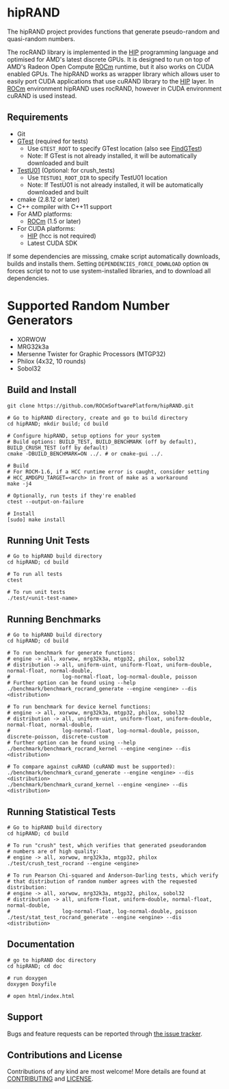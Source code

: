 # hipRAND

The hipRAND project provides functions that generate pseudo-random and quasi-random numbers.

The rocRAND library is implemented in the [HIP](https://github.com/ROCm-Developer-Tools/HIP)
programming language and optimised for AMD's latest discrete GPUs. It is designed to run on top
of AMD's Radeon Open Compute [ROCm](https://rocm.github.io/) runtime, but it also works on
CUDA enabled GPUs.
The hipRAND works as wrapper library which allows user to easily port CUDA applications
that use cuRAND library to the [HIP](https://github.com/ROCm-Developer-Tools/HIP) layer.
In [ROCm](https://rocm.github.io/) environment hipRAND uses rocRAND, however in CUDA
environment cuRAND is used instead.

## Requirements

* Git
* [GTest](https://github.com/google/googletest) (required for tests)
  * Use `GTEST_ROOT` to specify GTest location (also see [FindGTest](https://cmake.org/cmake/help/latest/module/FindGTest.html))
  * Note: If GTest is not already installed, it will be automatically downloaded and built
* [TestU01](http://simul.iro.umontreal.ca/testu01/tu01.html) (Optional: for crush_tests)
  * Use `TESTU01_ROOT_DIR` to specify TestU01 location
  * Note: If TestU01 is not already installed, it will be automatically downloaded and built
* cmake (2.8.12 or later)
* C++ compiler with C++11 support
* For AMD platforms:
    * [ROCm](https://rocm.github.io/install.html) (1.5 or later)
* For CUDA platforms:
    * [HIP](https://github.com/ROCm-Developer-Tools/HIP) (hcc is not required)
    * Latest CUDA SDK

If some dependencies are misssing, cmake script automatically downloads, builds and
installs them. Setting `DEPENDENCIES_FORCE_DOWNLOAD` option `ON` forces script to
not to use system-installed libraries, and to download all dependencies.

# Supported Random Number Generators

* XORWOW
* MRG32k3a
* Mersenne Twister for Graphic Processors (MTGP32)
* Philox (4x32, 10 rounds)
* Sobol32

## Build and Install

```
git clone https://github.com/ROCmSoftwarePlatform/hipRAND.git

# Go to hipRAND directory, create and go to build directory
cd hipRAND; mkdir build; cd build

# Configure hipRAND, setup options for your system
# Build options: BUILD_TEST, BUILD_BENCHMARK (off by default), BUILD_CRUSH_TEST (off by default)
cmake -DBUILD_BENCHMARK=ON ../. # or cmake-gui ../.

# Build
# For ROCM-1.6, if a HCC runtime error is caught, consider setting
# HCC_AMDGPU_TARGET=<arch> in front of make as a workaround
make -j4

# Optionally, run tests if they're enabled
ctest --output-on-failure

# Install
[sudo] make install
```

## Running Unit Tests

```
# Go to hipRAND build directory
cd hipRAND; cd build

# To run all tests
ctest

# To run unit tests
./test/<unit-test-name>
```

## Running Benchmarks

```
# Go to hipRAND build directory
cd hipRAND; cd build

# To run benchmark for generate functions:
# engine -> all, xorwow, mrg32k3a, mtgp32, philox, sobol32
# distribution -> all, uniform-uint, uniform-float, uniform-double, normal-float, normal-double,
#                 log-normal-float, log-normal-double, poisson
# Further option can be found using --help
./benchmark/benchmark_rocrand_generate --engine <engine> --dis <distribution>

# To run benchmark for device kernel functions:
# engine -> all, xorwow, mrg32k3a, mtgp32, philox, sobol32
# distribution -> all, uniform-uint, uniform-float, uniform-double, normal-float, normal-double,
#                 log-normal-float, log-normal-double, poisson, discrete-poisson, discrete-custom
# further option can be found using --help
./benchmark/benchmark_rocrand_kernel --engine <engine> --dis <distribution>

# To compare against cuRAND (cuRAND must be supported):
./benchmark/benchmark_curand_generate --engine <engine> --dis <distribution>
./benchmark/benchmark_curand_kernel --engine <engine> --dis <distribution>
```

## Running Statistical Tests

```
# Go to hipRAND build directory
cd hipRAND; cd build

# To run "crush" test, which verifies that generated pseudorandom
# numbers are of high quality:
# engine -> all, xorwow, mrg32k3a, mtgp32, philox
./test/crush_test_rocrand --engine <engine>

# To run Pearson Chi-squared and Anderson-Darling tests, which verify
# that distribution of random number agrees with the requested distribution:
# engine -> all, xorwow, mrg32k3a, mtgp32, philox, sobol32
# distribution -> all, uniform-float, uniform-double, normal-float, normal-double,
#                 log-normal-float, log-normal-double, poisson
./test/stat_test_rocrand_generate --engine <engine> --dis <distribution>
```

## Documentation

```
# go to hipRAND doc directory
cd hipRAND; cd doc

# run doxygen
doxygen Doxyfile

# open html/index.html

```

## Support

Bugs and feature requests can be reported through [the issue tracker](https://github.com/ROCmSoftwarePlatform/hipRAND/issues).

## Contributions and License

Contributions of any kind are most welcome! More details are found
at [CONTRIBUTING](./CONTRIBUTING.md) and [LICENSE](./LICENSE.txt).
